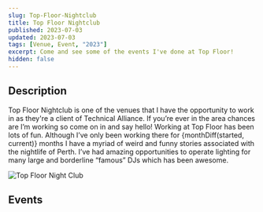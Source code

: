 ```yaml
---
slug: Top-Floor-Nightclub
title: Top Floor Nightclub
published: 2023-07-03
updated: 2023-07-03
tags: [Venue, Event, "2023"]
excerpt: Come and see some of the events I've done at Top Floor!
hidden: false
---
```


<script>
  import BostonSwitch from "./Boston-Switch.webp?w=500;700;900;1200;1600&avif&srcset"
  import TheMovingStills from "./The-Moving-Stills.webp?w=500;700;900;1200;1600&avif&srcset"
  import BarbieNight from "./Barbie-Night.webp?w=500;700;900;1200;1600&avif&srcset"
  import Foolish2000 from "./Foolish-2000-RNB.webp?w=500;700;900;1200;1600&avif&srcset"
  import MagicMike from "./Magic-Mike.webp?w=500;700;900;1200;1600&avif&srcset"

  import TopFloor from "./Top-Floor.jpg?w=500;700;900;1200;1600&avif&srcset"

  import EventGrid from "$components/atoms/EventGrid.svelte"
  import EventItem from "$components/atoms/EventItem.svelte"

  import { monthDiff } from "$lib/utils";

  let started = new Date("March 1, 2023");
  let current = new Date(Date.now())
</script>

## Description

Top Floor Nightclub is one of the venues that I have the opportunity to work in as they're a client of Technical Alliance. If you’re ever in the area chances are I’m working so come on in and say hello! Working at Top Floor has been lots of fun. Although I’ve only been working there for {monthDiff(started, current)} months I have a myriad of weird and funny stories associated with the nightlife of Perth. I’ve had amazing opportunities to operate lighting for many large and borderline “famous” DJs which has been awesome.

<img srcset={TopFloor} alt="Top Floor Night Club" />

## Events

<EventGrid>
  <EventItem
    title="Boston Switch"
    description="I operated lighting for Boston Switch!"
    handle="bostonswitch"
    image="{BostonSwitch}"
  />
  <EventItem
    title="Moving Stills"
    description="I mixed FOH audio for The Moving Stills!"
    handle="themovingstills"
    image="{TheMovingStills}" 
  />
  <EventItem
    title="Barbie Night"
    description="I operated lighting for DJ Rog!"
    handle="djrog1998"
    image={BarbieNight}
  />
  <EventItem
    title="Foolish Party"
    description="I operated lighting for Aus #1 R&B DJ Ninobrown!"
    handle="dj_ninobrown"
    image="{Foolish2000}"
  />
  <EventItem
    title="Magic Mike"
    description="I operated lighting for a couple of Magic Mike shows!"
    handle="topshelfentertainment"
    image="{MagicMike}"
  />
</EventGrid>

<br>

